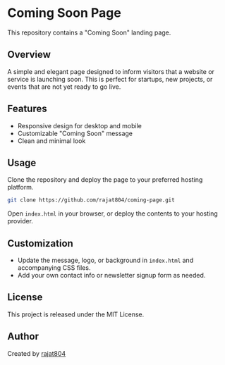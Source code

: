 
# Coming Soon Page

This repository contains a "Coming Soon" landing page.

## Overview

A simple and elegant page designed to inform visitors that a website or service is launching soon. This is perfect for startups, new projects, or events that are not yet ready to go live.

## Features

- Responsive design for desktop and mobile
- Customizable "Coming Soon" message
- Clean and minimal look

## Usage

Clone the repository and deploy the page to your preferred hosting platform.

```bash
git clone https://github.com/rajat804/coming-page.git
```

Open `index.html` in your browser, or deploy the contents to your hosting provider.

## Customization

- Update the message, logo, or background in `index.html` and accompanying CSS files.
- Add your own contact info or newsletter signup form as needed.

## License

This project is released under the MIT License.

## Author

Created by [rajat804](https://github.com/rajat804)
